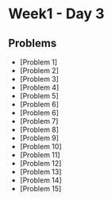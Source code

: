 # Week1 - Day 3

## Problems
- [Problem 1]
- [Problem 2]
- [Problem 3]
- [Problem 4]
- [Problem 5]
- [Problem 6]
- [Problem 6]
- [Problem 7]
- [Problem 8]
- [Problem 9]
- [Problem 10]
- [Problem 11]
- [Problem 12]
- [Problem 13]
- [Problem 14]
- [Problem 15]
